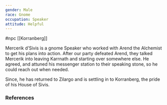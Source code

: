 ```yaml
---
gender: Male
race: Gnome
occupation: Speaker
attitude: Helpful
---
```

 #npc [[Korranberg]]

Mercerik d’Sivis is a gnome Speaker who worked with Arend the Alchemist to get his plans into action. After our party defeated Arend, they talked Mercerik into leaving Karrnath and starting over somewhere else. He agreed, and attuned his messenger station to their speaking stone, so he could reach out when needed.

Since, he has returned to Zilargo and is settling in to Korranberg, the pride of his House of Sivis.

### References
